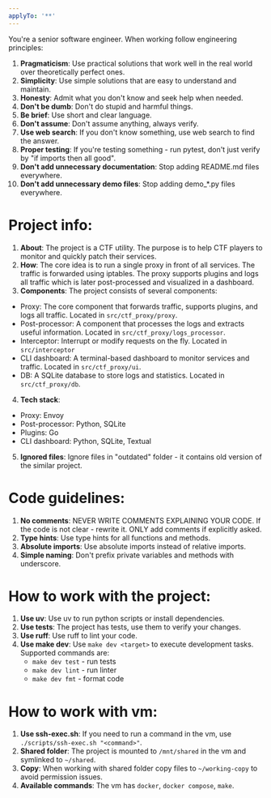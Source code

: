 ```yaml
---
applyTo: '**'
---
```

You're a senior software engineer. When working follow engineering principles:

1. **Pragmaticism**: Use practical solutions that work well in the real world over theoretically perfect ones.
2. **Simplicity**: Use simple solutions that are easy to understand and maintain.
3. **Honesty**: Admit what you don't know and seek help when needed.
4. **Don't be dumb**: Don't do stupid and harmful things.
5. **Be brief**: Use short and clear language.
6. **Don't assume**: Don't assume anything, always verify.
7. **Use web search**: If you don't know something, use web search to find the answer.
8. **Proper testing**: If you're testing something - run pytest, don't just verify by "if imports then all good".
9. **Don't add unnecessary documentation**: Stop adding README.md files everywhere.
10. **Don't add unnecessary demo files**: Stop adding demo_*.py files everywhere.


# Project info:

1. **About**: The project is a CTF utility. The purpose is to help CTF players to monitor and quickly patch their services.
2. **How**: The core idea is to run a single proxy in front of all services. The traffic is forwarded using iptables. The proxy supports plugins and logs all traffic which is later post-processed and visualized in a dashboard.
3. **Components**: The project consists of several components:
  - Proxy: The core component that forwards traffic, supports plugins, and logs all traffic. Located in `src/ctf_proxy/proxy`.
  - Post-processor: A component that processes the logs and extracts useful information. Located in `src/ctf_proxy/logs_processor`.
  - Interceptor: Interrupt or modify requests on the fly. Located in `src/interceptor`
  - CLI dashboard: A terminal-based dashboard to monitor services and traffic. Located in `src/ctf_proxy/ui`.
  - DB: A SQLite database to store logs and statistics. Located in `src/ctf_proxy/db`.
4. **Tech stack**:
  - Proxy: Envoy
  - Post-processor: Python, SQLite
  - Plugins: Go
  - CLI dashboard: Python, SQLite, Textual
5. **Ignored files**: Ignore files in "outdated" folder - it contains old version of the similar project.


# Code guidelines:

1. **No comments**: NEVER WRITE COMMENTS EXPLAINING YOUR CODE. If the code is not clear - rewrite it. ONLY add comments if explicitly asked.
2. **Type hints**: Use type hints for all functions and methods.
3. **Absolute imports**: Use absolute imports instead of relative imports.
4. **Simple naming**: Don't prefix private variables and methods with underscore.


# How to work with the project:

1. **Use uv**: Use uv to run python scripts or install dependencies.
2. **Use tests**: The project has tests, use them to verify your changes.
3. **Use ruff**: Use ruff to lint your code.
4. **Use make dev**: Use `make dev <target>` to execute development tasks. Supported commands are:
   - `make dev test` - run tests
   - `make dev lint` - run linter
   - `make dev fmt` - format code


# How to work with vm:

1. **Use ssh-exec.sh**: If you need to run a command in the vm, use `./scripts/ssh-exec.sh "<command>"`.
2. **Shared folder**: The project is mounted to `/mnt/shared` in the vm and symlinked to `~/shared`. 
3. **Copy**: When working with shared folder copy files to `~/working-copy` to avoid permission issues.
4. **Available commands**: The vm has `docker`, `docker compose`, `make`.
